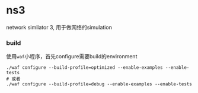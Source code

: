 # ns3
network similator 3, 用于做网络的simulation

### build
使用`waf`小程序，首先configure需要build的environment
```console
./waf configure --build-profile=optimized --enable-examples --enable-tests
# 或者
./waf configure --build-profile=debug --enable-examples --enable-tests
```
